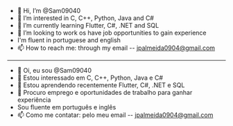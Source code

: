 - 👋 Hi, I’m @Sam09040
- 👀 I’m interested in C, C++, Python, Java and C#
- 🌱 I’m currently learning Flutter, C#, .NET and SQL
- 💞️ I’m looking to work os have job opportunities to gain experience 
- I'm fluent in portuguese and english
- 📫 How to reach me: through my email -- jpalmeida0904@gmail.com 
----
- 👋 Oi, eu sou @Sam09040
- 👀 Estou interessado em C, C++, Python, Java e C#
- 🌱 Estou aprendendo recentemente Flutter, C#, .NET e SQL
- 💞️ Procuro emprego e oportunidades de trabalho para ganhar experiência
- Sou fluente em português e inglês
- 📫 Como me contatar: pelo meu email -- jpalmeida0904@gmail.com

<!---
Sam09040/Sam09040 is a ✨ special ✨ repository because its `README.md` (this file) appears on your GitHub profile.
You can click the Preview link to take a look at your changes.
--->
